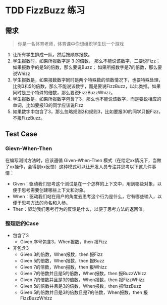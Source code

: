 # TDD FizzBuzz 练习

## 需求

> 你是一名体育老师，体育课中你想组织学生玩一个游戏

1. 让所有学生排成一队，然后按顺序报数。
2. 学生报数时，如果所报数字是 3 的倍数， 那么不能说该数字，二要说Fizz；如果报数字的是5的倍数，那么要说Buzz； 如果所报数字是7的倍数，那么要说Whizz
3. 学生报数是，如果报数数字同时是两个特殊数的倍数情况下，也要特殊处理，比例3和5的倍数，那么不能说该数字，而是要说FizzBuzz，以此类推。如果同时是三个特殊的倍数，那么要说FizzBuzzWhizz。
4. 学生报数是，如果所报数字包含了3，那么也不能说该数字，而是要说相应的单词，比如要报13的同学应该说Fizz
5. 如果数字中包含了3，那么忽略规则2和规则3，比如要报30的同学只报Fizz，不报FizzBuzz。

## Test Case

### Gievn-When-Then

在编写测试方法时，应该遵循 Given-When-Then 模式（在给定xx情况下，当做了xx操作，会得到xx反馈）这种模式可以让开发人员专注并思考以下这几件事情：

* Given：驱动我们思考这个测试是在一个怎样的上下文中，用到哪些对象，以便于思考需要创建哪些上下文和对象。
* When：驱动我们站在用户的角度去思考这个行为是什么，它有哪些输入，以便于思考方法的命名和入参。
* Then：驱动我们思考行为的反馈是什么，以便于思考方法的返回值。

### 整理后的Case
* 包含了3
    * Given 序号包含3，When报数，then 报Fizz
* 非包含3
    * Given 3的倍数，When报数，then 报Fizz
    * Given 5的倍数，When报数，then 报Buzz
    * Given 7的倍数，When报数，then 报Whizz
    * Given 7的倍数并且是5的倍数，When报数，then 报BuzzWhizz
    * Given 7的倍数并且是3的倍数，When报数，then 报FizzWhizz
    * Given 5的倍数并且是3的倍数，When报数，then 报fizzBuzz
    * Given 5的倍数并且是3的倍数且是7的倍数，When报数，then 报FizzBuzzWhizz
